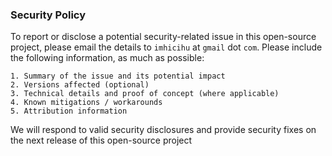 ### Security Policy

To report or disclose a potential security-related issue in this open-source project, please email the details to `imhicihu` at `gmail` dot `com`. Please include the following information, as much as possible:
```
1. Summary of the issue and its potential impact
2. Versions affected (optional)
3. Technical details and proof of concept (where applicable)
4. Known mitigations / workarounds
5. Attribution information
```
We will respond to valid security disclosures and provide security fixes on the next release of this open-source project
